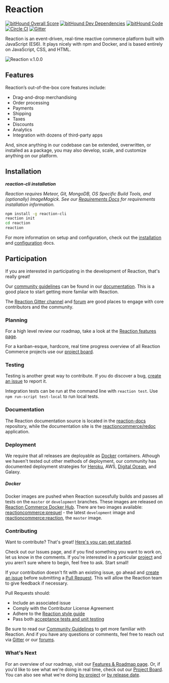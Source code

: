 # Reaction

[![bitHound Overall Score](https://www.bithound.io/github/reactioncommerce/reaction/badges/score.svg)](https://www.bithound.io/github/reactioncommerce/reaction) [![bitHound Dev Dependencies](https://www.bithound.io/github/reactioncommerce/reaction/badges/devDependencies.svg)](https://www.bithound.io/github/reactioncommerce/reaction/9a858eb459d7260d5ae59124c2b364bc791a3e70/dependencies/npm) [![bitHound Code](https://www.bithound.io/github/reactioncommerce/reaction/badges/code.svg)](https://www.bithound.io/github/reactioncommerce/reaction) [![Circle CI](https://circleci.com/gh/reactioncommerce/reaction.svg?style=svg)](https://circleci.com/gh/reactioncommerce/reaction) [![Gitter](https://badges.gitter.im/JoinChat.svg)](https://gitter.im/reactioncommerce/reaction?utm_source=badge&utm_medium=badge&utm_campaign=pr-badge&utm_content=badge)

Reaction is an event-driven, real-time reactive commerce platform built with JavaScript (ES6). It plays nicely with npm and Docker, and is based entirely on JavaScript, CSS, and HTML. 

![Reaction v.1.0.0](https://raw.githubusercontent.com/reactioncommerce/reaction-docs/master/assets/rc-desktop.png)

## Features

Reaction’s out-of-the-box core features include:

* Drag-and-drop merchandising
* Order processing
* Payments
* Shipping
* Taxes
* Discounts
* Analytics
* Integration with dozens of third-party apps

And, since anything in our codebase can be extended, overwritten, or installed as a package, you may also develop, scale, and customize anything on our platform.

## Installation

**_reaction-cli installation_**

_Reaction requires Meteor, Git, MongoDB, OS Specific Build Tools, and (optionally) ImageMagick. See our [Requirements Docs](https://docs.reactioncommerce.com/reaction-docs/master/requirements) for requirements installation information._

```bash
npm install -g reaction-cli
reaction init
cd reaction
reaction
```


For more information on setup and configuration, check out the [installation](https://docs.reactioncommerce.com/reaction-docs/development/installation) and [configuration](https://docs.reactioncommerce.com/reaction-docs/development/configuration) docs.

## Participation

If you are interested in participating in the development of Reaction, that's really great!

Our [community guidelines](https://docs.reactioncommerce.com/reaction-docs/master/guidelines) can be found in our [documentation](https://docs.reactioncommerce.com/). This is a good place to start getting more familar with Reaction.

The [Reaction Gitter channel](https://gitter.im/reactioncommerce/reaction) and [forum](http://discourse.reactioncommerce.com/) are good places to engage with core contributors and the community.

### Planning

For a high level review our roadmap, take a look at the [Reaction features page](http://reactioncommerce.com/features).

For a kanban-esque, hardcore, real time progress overview of all Reaction Commerce projects use our [project board](https://waffle.io/reactioncommerce/reaction).

### Testing

Testing is another great way to contribute. If you do discover a bug, [create an issue](https://github.com/reactioncommerce/reaction/issues/new) to report it.

Integration tests can be run at the command line with `reaction test`. Use `npm run-script test-local` to run local tests.

### Documentation

The Reaction documentation source is located in the [reaction-docs](https://github.com/reactioncommerce/reaction-docs) repository, while the documentation site is the [reactioncommerce/redoc](https://github.com/reactioncommerce/redoc) application.


### Deployment

We require that all releases are deployable as [Docker](https://www.docker.com/) containers.  Athough we haven't tested out other methods of deployment, our community has documented deployment strategies for [Heroku](https://github.com/reactioncommerce/reaction/issues/1363), AWS, [Digital Ocean](https://gist.github.com/jshimko/745ca66748846551692e24c267a56060), and Galaxy.

##### Docker

Docker images are pushed when Reaction sucessfully builds and passes all tests on the `master` or `development` branches. These images are released on [Reaction Commerce Docker Hub](https://hub.docker.com/u/reactioncommerce/). There are two images available: [reactioncommerce:prequel](https://hub.docker.com/r/reactioncommerce/prequel/) - the latest `development` image and [reactioncommerce:reaction](https://hub.docker.com/r/reactioncommerce/reaction/), the `master` image.


### Contributing

Want to contribute? That's great! [Here's you can get started](https://guides.github.com/activities/contributing-to-open-source/#contributing).

Check out our Issues page, and if you find something you want to work on, let us know in the comments. If you're interested in a particular [project](https://github.com/reactioncommerce/reaction/projects) and you aren’t sure where to begin, feel free to ask. Start small!

If your contribution doesn't fit with an existing issue, go ahead and [create an issue](https://github.com/reactioncommerce/reaction/issues/new) before submitting a [Pull Request](https://help.github.com/articles/about-pull-requests/). This will allow the Reaction team to give feedback if necessary. 

Pull Requests should:

-   Include an associated issue
-   Comply with the Contributor License Agreement
-   Adhere to the [Reaction style guide](https://docs.reactioncommerce.com/reaction-docs/master/styleguide)
-   Pass both [acceptance tests and unit testing](https://docs.reactioncommerce.com/reaction-docs/master/testing-reaction)

Be sure to read our [Community Guidelines](https://docs.reactioncommerce.com/reaction-docs/master/guidelines) to get more familiar with Reaction. And if you have any questions or comments, feel free to reach out via [Gitter](https://gitter.im/reactioncommerce/reaction) or our [forums](http://discourse.reactioncommerce.com/). 

### What's Next

For an overview of our roadmap, visit our [Features & Roadmap page](https://reactioncommerce.com/roadmap). Or, if you'd like to see what we're doing in real time, check out our [Project Board](https://waffle.io/reactioncommerce/reaction). You can also see what we're doing [by project](https://github.com/reactioncommerce/reaction/projects) or [by release date](https://github.com/reactioncommerce/reaction/milestones).
